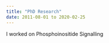 ```yaml
---
title: "PhD Research"
date: 2011-08-01 to 2020-02-25
---
```


I worked on Phosphoinositide Signalling
